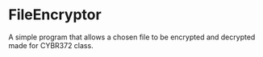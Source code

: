 # FileEncryptor
A simple program that allows a chosen file to be encrypted and decrypted made for CYBR372 class.
